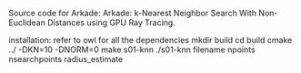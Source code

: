 Source code for Arkade: Arkade: k-Nearest Neighbor Search With Non-Euclidean Distances using GPU Ray Tracing.

installation:
refer to owl for all the dependencies
mkdir build
cd build
cmake ../ -DKN=10 -DNORM=0
make s01-knn
./s01-knn filename npoints nsearchpoints radius_estimate
